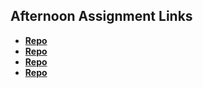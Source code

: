## Afternoon Assignment Links

* **[Repo](https://github.com/JuiceJag/Score-Board)**
* **[Repo](https://github.com/JuiceJag/<ASSIGNMENT_REPO>)**
* **[Repo](https://github.com/JuiceJag/<ASSIGNMENT_REPO>)**
* **[Repo](https://github.com/JuiceJag/<ASSIGNMENT_REPO>)**
